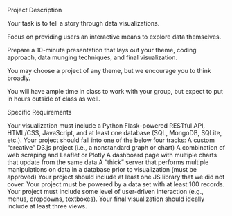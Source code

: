 Project Description

Your task is to tell a story through data visualizations.

Focus on providing users an interactive means to explore data themselves. 

Prepare a 10-minute presentation that lays out your theme, coding approach, data munging techniques, and final visualization.

You may choose a project of any theme, but we encourage you to think broadly.

You will have ample time in class to work with your group, but expect to put in hours outside of class as well. 

Specific Requirements

Your visualization must include a Python Flask–powered RESTful API, HTML/CSS, JavaScript, and at least one database (SQL, MongoDB, SQLite, etc.). 
Your project should fall into one of the below four tracks: 
A custom “creative” D3.js project (i.e., a nonstandard graph or chart)
A combination of web scraping and Leaflet or Plotly
A dashboard page with multiple charts that update from the same data
A “thick” server that performs multiple manipulations on data in a database prior to visualization (must be approved)
Your project should include at least one JS library that we did not cover.
Your project must be powered by a data set with at least 100 records.
Your project must include some level of user-driven interaction (e.g., menus, dropdowns, textboxes).
Your final visualization should ideally include at least three views.
